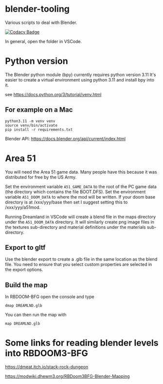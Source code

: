 # blender-tooling
Various scripts to deal with Blender.

[![Codacy Badge](https://app.codacy.com/project/badge/Grade/65675b8bec754ba6a8f93daa19dce7aa)](https://app.codacy.com/gh/bigianb/blender-tooling/dashboard?utm_source=gh&utm_medium=referral&utm_content=&utm_campaign=Badge_grade)

In general, open the folder in VSCode.

# Python version

The Blender python module (bpy) currently requires python version 3.11
It's easier to create a virtual environment using python 3.11 and install bpy into it.

see https://docs.python.org/3/tutorial/venv.html

## For example on a Mac
```
python3.11 -m venv venv       
source venv/bin/activate
pip install -r requirements.txt
```

Blender API: https://docs.blender.org/api/current/index.html

# Area 51
You will need the Area 51 game data. Many people have this because it was distributed for free by the US Army.

Set the environment variable `A51_GAME_DATA` to the root of the PC game data (the directory which contains the file BOOT.DFS).
Set the environment variable `A51_DOOM_DATA` to where the mod will be written. If your doom base directory is at /xxx/yyy/base then set I suggest setting this to /xxx/yyy/a51mod. 

Running Dreamland in VSCode will create a blend file in the maps directory under the `A51_DOOM_DATA` directory. It will similarly create png image files in the textures sub-directory and material definitions under the materials sub-directory.


## Export to gltf
Use the blender export to create a .glb file in the same location as the blend file. You need to ensure that you select custom properties are selected in the export options.

## Build the map

In RBDOOM-BFG open the console and type
```
dmap DREAMLND.glb
```

You can then run the map with

```
map DREAMLND.glb
```

# Some links for reading blender levels into RBDOOM3-BFG

https://dmeat.itch.io/stack-rock-dungeon

https://modwiki.dhewm3.org/RBDoom3BFG-Blender-Mapping




